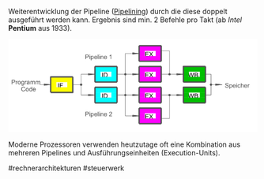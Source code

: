 Weiterentwicklung der Pipeline ([Pipelining](Pipelining.md)) durch die diese doppelt ausgeführt werden kann. Ergebnis sind min. 2 Befehle pro Takt (ab *Intel* **Pentium** aus 1933).

![superskalar.png](superskalar.png)

Moderne Prozessoren verwenden heutzutage oft eine Kombination aus mehreren Pipelines und Ausführungseinheiten (Execution-Units).

\#rechnerarchitekturen #steuerwerk 
